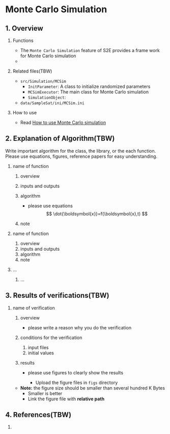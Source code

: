# Monte Carlo Simulation

## 1.  Overview

1. Functions

   - The `Monte Carlo Simulation` feature of S2E provides a frame work for Monte Carlo simulation
   - 

2. Related files(TBW)

   - `src/Simulation/MCSim`
     - `InitParameter`: A class to initialize randomized parameters
     - `MCSimExecutor`: The main class for Monte Carlo simulation
     - `SimulationObject`: 
   - `data/SampleSat/ini/MCSim.ini`

3. How to use

   - Read [How to use Monte Carlo simulation](../../Tutorials/HowToUseMonteCarloSimulation.md)

     

## 2. Explanation of Algorithm(TBW)

  Write important algorithm for the class, the library, or the each function. Please use equations, figures, reference papers for easy understanding.

1. name of function

   1. overview

   2. inputs and outputs

   3. algorithm

      - please use equations
        $$
        \dot{\boldsymbol{x}}=f(\boldsymbol{x},t)
        $$

   4. note

2. name of function

   1. overview
   2. inputs and outputs
   3. algorithm
   4. note

3. ...

   1. ...



## 3. Results of verifications(TBW)

1. name of verification

   1. overview

      - please write a reason why you do the verification
   2. conditions for the verification
      1. input files
      2. initial values
   3. results

      - please use figures to clearly show the results

        - Upload the figure files in `figs` directory

    - **Note:** the figure size should be smaller than several hundred K Bytes
         - Smaller is better 
      - Link the figure file with **relative path**

## 4. References(TBW)

1. 